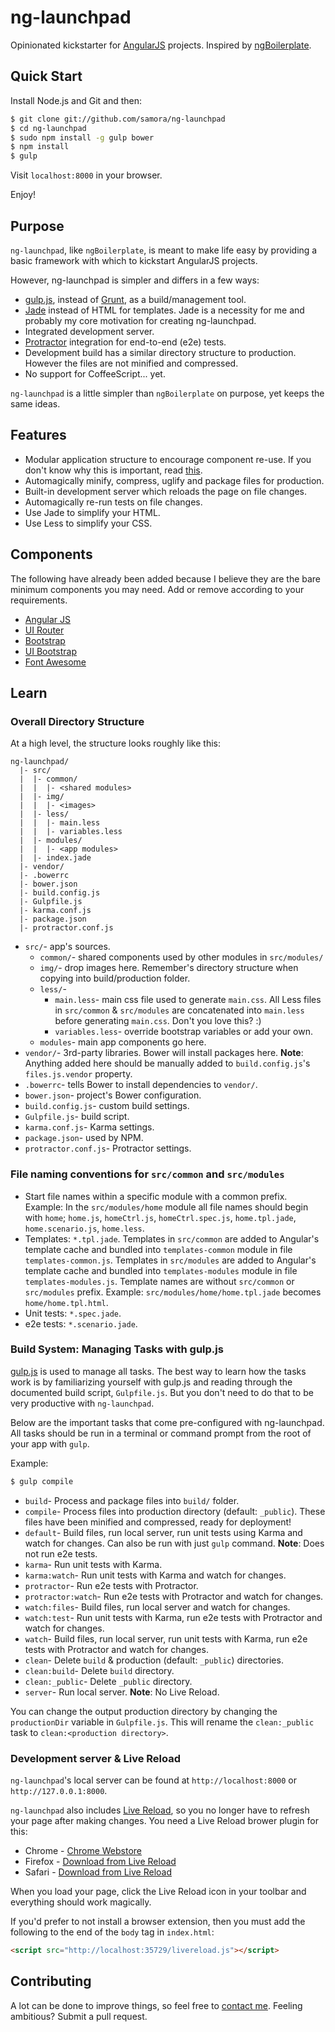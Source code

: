 # ng-launchpad

Opinionated kickstarter for [AngularJS](http://angularjs.org) projects.
Inspired by [ngBoilerplate](https://github.com/ngbp/ngbp).

## Quick Start

Install Node.js and Git and then:

```sh
$ git clone git://github.com/samora/ng-launchpad
$ cd ng-launchpad
$ sudo npm install -g gulp bower
$ npm install
$ gulp
```

Visit `localhost:8000` in your browser.

Enjoy!

## Purpose

`ng-launchpad`, like `ngBoilerplate`, is meant to make life easy by providing a
basic framework with which to kickstart AngularJS projects.

However, ng-launchpad is simpler and differs in a few ways:

* [gulp.js](http://gulpjs.com), instead of [Grunt](http://gruntjs.com), as a build/management tool.
* [Jade](http://jade-lang.com) instead of HTML for templates.
  Jade is a necessity for me and probably my core motivation for creating ng-launchpad.
* Integrated development server.
* [Protractor](https://github.com/angular/protractor) integration for end-to-end (e2e) tests.
* Development build has a similar directory structure to production.
  However the files are not minified and compressed.
* No support for CoffeeScript... yet.

`ng-launchpad` is a little simpler than `ngBoilerplate` on purpose, yet keeps the same ideas.

## Features

* Modular application structure to encourage component re-use.
  If you don't know why this is important, read
  [this](https://medium.com/opinionated-angularjs/9f01b594bf06).
* Automagically minify, compress, uglify and package files for production.
* Built-in development server which reloads the page on file changes.
* Automagically re-run tests on file changes.
* Use Jade to simplify your HTML.
* Use Less to simplify your CSS.

## Components

The following have already been added because I believe they are the bare 
minimum components you may need. Add or remove according to your requirements.

* [Angular JS](http://angularjs.org)
* [UI Router](https://github.com/angular-ui/ui-router)
* [Bootstrap](http://getbootstrap.com/)
* [UI Bootstrap](http://angular-ui.github.io/bootstrap)
* [Font Awesome](http://fontawesome.io)

## Learn 

### Overall Directory Structure

At a high level, the structure looks roughly like this:

```
ng-launchpad/
  |- src/
  |  |- common/
  |  |  |- <shared modules>
  |  |- img/
  |  |  |- <images>
  |  |- less/
  |  |  |- main.less
  |  |  |- variables.less
  |  |- modules/
  |  |  |- <app modules>
  |  |- index.jade
  |- vendor/
  |- .bowerrc
  |- bower.json
  |- build.config.js
  |- Gulpfile.js
  |- karma.conf.js
  |- package.json
  |- protractor.conf.js
```

* `src/`- app's sources.
  * `common/`- shared components used by other modules in `src/modules/`
  * `img/`- drop images here. Remember's directory structure when copying
    into build/production folder.
  * `less/`-
    * `main.less`- main css file used to generate `main.css`.
      All Less files in `src/common` & `src/modules` are concatenated into `main.less`
      before generating `main.css`. Don't you love this? :)
    * `variables.less`- override bootstrap variables or add your own.
  * `modules`- main app components go here.
* `vendor/`- 3rd-party libraries. Bower will install packages here.
  __Note__: Anything added here should be manually added to `build.config.js`'s
  `files.js.vendor` property.
* `.bowerrc`- tells Bower to install dependencies to `vendor/`.
* `bower.json`- project's Bower configuration.
* `build.config.js`- custom build settings.
* `Gulpfile.js`- build script.
* `karma.conf.js`- Karma settings.
* `package.json`- used by NPM.
* `protractor.conf.js`- Protractor settings.




### File naming conventions for `src/common` and `src/modules`

* Start file names within a specific module with a common prefix.
  Example: In the `src/modules/home` module all file names should begin with `home`; 
  `home.js`, `homeCtrl.js`, `homeCtrl.spec.js`, `home.tpl.jade`, `home.scenario.js`,
  `home.less`.
* Templates: `*.tpl.jade`.
  Templates in `src/common` are added to Angular's template cache and
  bundled into `templates-common` module in file `templates-common.js`.
  Templates in `src/modules` are added to Angular's template cache and
  bundled into `templates-modules` module in file `templates-modules.js`.
  Template names are without `src/common` or `src/modules` prefix.
  Example: `src/modules/home/home.tpl.jade` becomes `home/home.tpl.html`.
* Unit tests: `*.spec.jade`.
* e2e tests: `*.scenario.jade`.


### Build System: Managing Tasks with gulp.js

[gulp.js](http://gulpjs.com) is used to manage all tasks. The best way to
learn how the tasks work is by familiarizing yourself with gulp.js and reading
through the documented build script, `Gulpfile.js`. But you don't need to do
that to be very productive with `ng-launchpad`.

Below are the important tasks that come pre-configured with ng-launchpad. All tasks
should be run in a terminal or command prompt from the root of your app  with `gulp`. 

Example:

```sh
$ gulp compile
```

* `build`- Process and package files into `build/` folder.
* `compile`- Process files into production directory (default: `_public`). These
  files have been minified and compressed, ready for deployment!
* `default`- Build files, run local server, run unit tests using Karma and 
  watch for changes. Can also be run with just `gulp` command.
  __Note__: Does not run e2e tests.
* `karma`- Run unit tests with Karma.
* `karma:watch`- Run unit tests with Karma and watch for changes.
* `protractor`- Run e2e tests with Protractor.
* `protractor:watch`- Run e2e tests with Protractor and watch for changes.
* `watch:files`- Build files, run local server and watch for changes.
* `watch:test`- Run unit tests with Karma, run e2e tests with Protractor and watch
  for changes.
* `watch`- Build files, run local server, run unit tests with Karma, run e2e tests
  with Protractor and watch for changes.
* `clean`- Delete `build` & production (default: `_public`) directories.
* `clean:build`- Delete `build` directory.
* `clean:_public`- Delete `_public` directory.
* `server`- Run local server. __Note__: No Live Reload.

You can change the output production directory by changing the `productionDir` variable
in `Gulpfile.js`. This will rename the `clean:_public` task to `clean:<production directory>`.

### Development server & Live Reload

`ng-launchpad`'s local server can be found at `http://localhost:8000` or `http://127.0.0.1:8000`.

`ng-launchpad` also includes [Live Reload](http://livereload.com/), so you no longer have to
refresh your page after making changes. You need a Live Reload brower plugin for this:

- Chrome - [Chrome Webstore](https://chrome.google.com/webstore/detail/livereload/jnihajbhpnppcggbcgedagnkighmdlei)
- Firefox - [Download from Live Reload](http://download.livereload.com/2.0.8/LiveReload-2.0.8.xpi)
- Safari - [Download from Live Reload](http://download.livereload.com/2.0.9/LiveReload-2.0.9.safariextz)

When you load your page, click the Live Reload icon in your toolbar and
everything should work magically. 

If you'd prefer to not install a browser extension, then you must add the
following to the end of the `body` tag in `index.html`:

```html
<script src="http://localhost:35729/livereload.js"></script>
```

## Contributing

A lot can be done to improve things, so feel free to [contact me](http://samora.me).
Feeling ambitious? Submit a pull request.